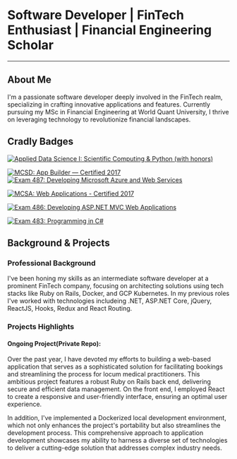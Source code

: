 # Software Developer | FinTech Enthusiast | Financial Engineering Scholar

---

## About Me

I'm a passionate software developer deeply involved in the FinTech realm, specializing in crafting innovative applications and features. Currently pursuing my MSc in Financial Engineering at World Quant University, I thrive on leveraging technology to revolutionize financial landscapes.

## Cradly Badges

[![Applied Data Science I: Scientific Computing & Python (with honors)](https://www.credly.com/badges/1b234fdb-8a57-48d9-b724-27c4a4411724/public_url)](https://www.credly.com/badges/1b234fdb-8a57-48d9-b724-27c4a4411724/public_url)

[![MCSD: App Builder — Certified 2017](https://www.credly.com/badges/b0c447be-2248-49a0-9f91-ef57e8692840/public_url)](https://www.credly.com/badges/b0c447be-2248-49a0-9f91-ef57e8692840/public_url)
[![Exam 487: Developing Microsoft Azure and Web Services](https://www.credly.com/badges/c1c58344-7196-4ae0-9fc4-59d7dea77c2b/public_url)](https://www.credly.com/badges/c1c58344-7196-4ae0-9fc4-59d7dea77c2b/public_url)

[![MCSA: Web Applications - Certified 2017](https://www.credly.com/badges/65310428-4cd0-4f04-9093-1179e62e441e/public_url)](https://www.credly.com/badges/65310428-4cd0-4f04-9093-1179e62e441e/public_url)

[![Exam 486: Developing ASP.NET MVC Web Applications](https://www.credly.com/badges/6b0e52a7-e7dd-4862-b809-735f807be0b0/public_url)](https://www.credly.com/badges/6b0e52a7-e7dd-4862-b809-735f807be0b0/public_url)

[![Exam 483: Programming in C#](https://www.credly.com/badges/e55e3de5-91b3-48bd-a514-8b0cdd8fee0c/public_url)](https://www.credly.com/badges/e55e3de5-91b3-48bd-a514-8b0cdd8fee0c/public_url)


<!-- Include your Microsoft badges here -->

## Background & Projects

### Professional Background

I've been honing my skills as an intermediate software developer at a prominent FinTech company, focusing on architecting solutions using tech stacks like Ruby on Rails, Docker, and GCP Kubernetes. In my previous roles I've worked with technologies includeing .NET, ASP.NET Core, jQuery, ReactJS, Hooks, Redux and React Routing.

### Projects Highlights

#### Ongoing Project(Private Repo):

Over the past year, I have devoted my efforts to building a web-based application that serves as a sophisticated solution for facilitating bookings and streamlining the process for locum medical practitioners. This ambitious project features a robust Ruby on Rails back end, delivering secure and efficient data management. On the front end, I employed React to create a responsive and user-friendly interface, ensuring an optimal user experience.

In addition, I've implemented a Dockerized local development environment, which not only enhances the project's portability but also streamlines the development process. This comprehensive approach to application development showcases my ability to harness a diverse set of technologies to deliver a cutting-edge solution that addresses complex industry needs.
